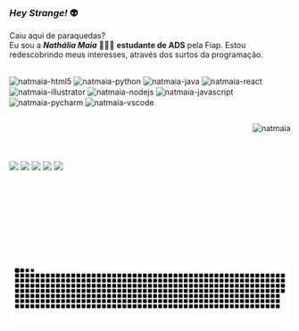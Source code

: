 ### _**Hey Strange!**_ 👽

Caiu aqui de paraquedas? <br/>
Eu sou a _**Nathália Maia**_ 🙋🏻‍♀️ **estudante de ADS** pela Fiap. 
Estou redescobrindo meus interesses, através dos surtos da programação.


##
  <div>
    <img align="center" alt="natmaia-html5" height="40" width="12%" src="https://cdn.jsdelivr.net/gh/devicons/devicon/icons/html5/html5-plain-wordmark.svg" />
    <img align="center" alt="natmaia-python" height="40" width="10%" src="https://cdn.jsdelivr.net/gh/devicons/devicon/icons/python/python-original.svg" />
    <img align="center" alt="natmaia-java" height="40" width="12%" src="https://cdn.jsdelivr.net/gh/devicons/devicon/icons/java/java-original-wordmark.svg" />
    <img align="center" alt="natmaia-react" height="40" width="10%" src="https://cdn.jsdelivr.net/gh/devicons/devicon/icons/react/react-original-wordmark.svg" />
    <img align="center" alt="natmaia-illustrator" height="40" width="10%" src="https://cdn.jsdelivr.net/gh/devicons/devicon/icons/illustrator/illustrator-line.svg" />
    <img align="center" alt="natmaia-nodejs" height="70" width="10%" src="https://cdn.jsdelivr.net/gh/devicons/devicon/icons/nodejs/nodejs-original-wordmark.svg" />
    <img align="center" alt="natmaia-javascript" height="40" width="10%" src="https://cdn.jsdelivr.net/gh/devicons/devicon/icons/javascript/javascript-plain.svg" />
    <img align="center" alt="natmaia-pycharm" height="40" width="10%" src="https://cdn.jsdelivr.net/gh/devicons/devicon/icons/pycharm/pycharm-original.svg" />
    <img align="center" alt="natmaia-vscode" height="40" width="10%" src="https://cdn.jsdelivr.net/gh/devicons/devicon/icons/vscode/vscode-original.svg" />
</div>

##
<div>
  <img align="right" alt="natmaia" height="250" src="https://user-images.githubusercontent.com/105464103/180592194-23314cc1-5474-4005-87ed-d7e5ee19199b.png">
  <br/>
  <br/>
  <br/>
  <br/>
  <a href="https://instagram.com/maia.nath" target="_blank"><img height="25" src="https://img.shields.io/badge/-Instagram-%23E4405F?style=for-the-badge&logo=instagram&logoColor=white" target="_blank"></a>
  <a href="http://discordapp.com/NaMaia#1500/762131796594262047" target="_blank"><img height="25"  src="https://img.shields.io/badge/Discord-7289DA?style=for-the-badge&logo=discord&logoColor=white" target="_blank"></a>
  <a href="https://www.linkedin.com/in/nathmaia/)" target="_blank"> <img height="25"  src="https://img.shields.io/badge/-LinkedIn-%230077B5?style=for-the-badge&logo=linkedin&logoColor=white" target="_blank"></a>
  <a href = "mailto:nathaliamaia.dev@gmail.com"><img height="25"  src="https://img.shields.io/badge/-Gmail-%23333?style=for-the-badge&logo=gmail&logoColor=white" ></a>
  <a href="mailto:devmaia@outlook.com" target="_blank"><img height="25"  src="https://img.shields.io/badge/Microsoft_Outlook-0078D4?style=for-the-badge&logo=outlook&logoColor=white" target="_blank"></a>
</div>

![Snake animation](https://github.com/natmaia/natmaia/blob/output/github-contribution-grid-snake.svg)
